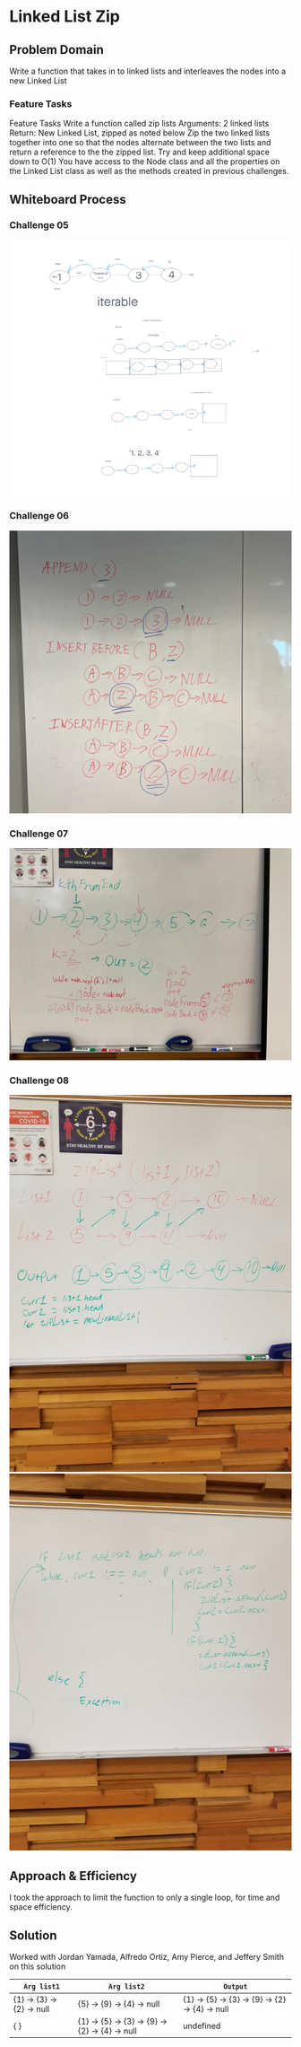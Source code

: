 # Linked List Zip

## Problem Domain

Write a function that takes in to linked lists and interleaves the nodes into a new Linked List

### Feature Tasks

Feature Tasks
Write a function called zip lists
Arguments: 2 linked lists
Return: New Linked List, zipped as noted below
Zip the two linked lists together into one so that the nodes alternate between the two lists and return a reference to the the zipped list.
Try and keep additional space down to O(1)
You have access to the Node class and all the properties on the Linked List class as well as the methods created in previous challenges.

## Whiteboard Process

### Challenge 05

![Singly Linked List Whiteboard](./images/05.png "Singly Linked List Whiteboard")

### Challenge 06

![Linked List Insertions](./images/06.jpg "Linked List Insertions")

### Challenge 07

![Kth from the end](./images/07.jpg "")

### Challenge 08

![Linked List Zip 8a](./images/08a.jpg "Linked List Zip 8a")
![Linked List Zip 8b](./images/08b.jpg "Linked List Zip 8b")

## Approach & Efficiency

I took the approach to limit the function to only a single loop, for time and space efficiency.

## Solution

Worked with Jordan Yamada, Alfredo Ortiz, Amy Pierce, and Jeffery Smith on this solution

| `Arg list1`      | `Arg list2` | `Output`      |
| ----------- | ----------- | ----------- |
| {1} -> {3} -> {2} -> null      | {5} -> {9} -> {4} -> null       | {1} -> {5} -> {3} -> {9} -> {2} -> {4} -> null      |
| { }   | {1} -> {5} -> {3} -> {9} -> {2} -> {4} -> null        | undefined   |
